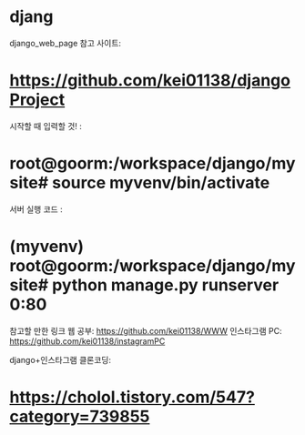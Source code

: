 # djang
django_web_page
참고 사이트:
# https://github.com/kei01138/djangoProject
시작할 때 입력할 것! : 
# root@goorm:/workspace/django/mysite# source myvenv/bin/activate

서버 실행 코드 :
# (myvenv) root@goorm:/workspace/django/mysite# python manage.py runserver 0:80 
참고할 만한 링크
웹 공부:
https://github.com/kei01138/WWW
인스타그램 PC:
https://github.com/kei01138/instagramPC

django+인스타그램 클론코딩:
# https://cholol.tistory.com/547?category=739855
